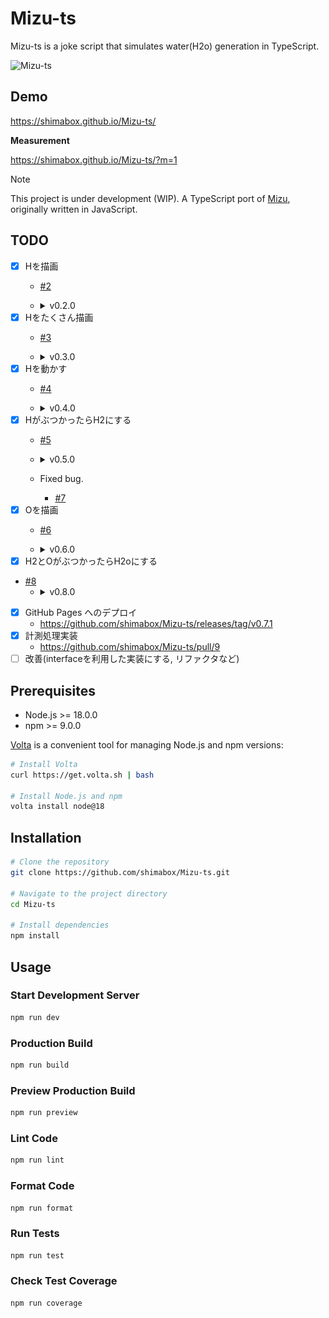 # Mizu-ts
Mizu-ts is a joke script that simulates water(H2o) generation in TypeScript.

![Mizu-ts](https://github.com/shimabox/Mizu-ts/blob/main/images/demo.gif)

## Demo

https://shimabox.github.io/Mizu-ts/

**Measurement**

https://shimabox.github.io/Mizu-ts/?m=1

> [!NOTE]
> This project is under development (WIP). A TypeScript port of [Mizu](https://github.com/shimabox/Mizu), originally written in JavaScript.

## TODO

- [x] Hを描画
  - [#2](https://github.com/shimabox/Mizu-ts/pull/2)
  - <details><summary>v0.2.0</summary>

    ![#2](https://github.com/shimabox/Mizu-ts/blob/main/images/v0.2.0.gif)

    </details>
- [x] Hをたくさん描画
  - [#3](https://github.com/shimabox/Mizu-ts/pull/3)
  - <details><summary>v0.3.0</summary>

    ![#3](https://github.com/shimabox/Mizu-ts/blob/main/images/v0.3.0.gif)

    </details>
- [x] Hを動かす
  - [#4](https://github.com/shimabox/Mizu-ts/pull/4)
  - <details><summary>v0.4.0</summary>

    ![#4](https://github.com/shimabox/Mizu-ts/blob/main/images/v0.4.0.gif)

    </details>
- [x] HがぶつかったらH2にする
  - [#5](https://github.com/shimabox/Mizu-ts/pull/5)
  - <details><summary>v0.5.0</summary>

    ![#5](https://github.com/shimabox/Mizu-ts/blob/main/images/v0.5.0.gif)

    </details>
  - Fixed bug.
    - [#7](https://github.com/shimabox/Mizu-ts/pull/7)
- [x] Oを描画
  - [#6](https://github.com/shimabox/Mizu-ts/pull/6)
  - <details><summary>v0.6.0</summary>

    ![#6](https://github.com/shimabox/Mizu-ts/blob/main/images/v0.6.0.gif)

    </details>
- [x] H2とOがぶつかったらH2oにする
- [#8](https://github.com/shimabox/Mizu-ts/pull/8)
  - <details><summary>v0.8.0</summary>

    ![#8](https://github.com/shimabox/Mizu-ts/blob/main/images/v0.7.0.gif)

    </details>
- [x] GitHub Pages へのデプロイ
  - https://github.com/shimabox/Mizu-ts/releases/tag/v0.7.1
- [x] 計測処理実装
  - https://github.com/shimabox/Mizu-ts/pull/9
- [ ] 改善(interfaceを利用した実装にする, リファクタなど)

## Prerequisites

- Node.js >= 18.0.0
- npm >= 9.0.0

[Volta](https://volta.sh/) is a convenient tool for managing Node.js and npm versions:

```sh
# Install Volta
curl https://get.volta.sh | bash

# Install Node.js and npm
volta install node@18
```

## Installation

```sh
# Clone the repository
git clone https://github.com/shimabox/Mizu-ts.git

# Navigate to the project directory
cd Mizu-ts

# Install dependencies
npm install
```

## Usage

### Start Development Server
```sh
npm run dev
```

### Production Build
```sh
npm run build
```

### Preview Production Build
```sh
npm run preview
```

### Lint Code
```sh
npm run lint
```

### Format Code
```sh
npm run format
```

### Run Tests
```sh
npm run test
```

### Check Test Coverage
```sh
npm run coverage
```
